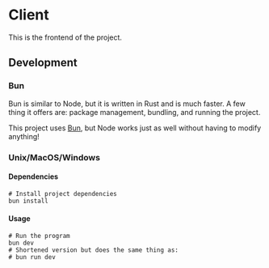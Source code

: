 # Client

This is the frontend of the project.

## Development

### Bun

Bun is similar to Node, but it is written in Rust and is much faster.
A few thing it offers are: package management, bundling, and running
the project.

This project uses [Bun](https://bun.sh/), but Node works just as well
without having to modify anything!

### Unix/MacOS/Windows

#### Dependencies

```shell
# Install project dependencies
bun install
```

#### Usage

```shell
# Run the program
bun dev
# Shortened version but does the same thing as:
# bun run dev
```
